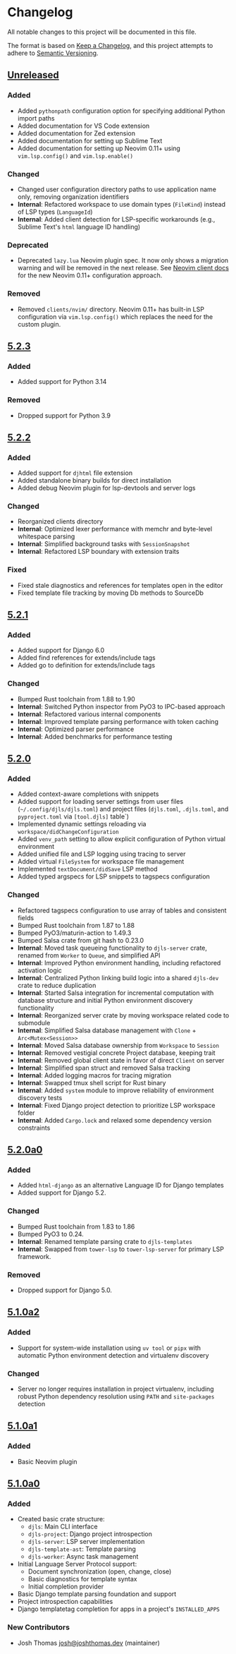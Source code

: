 # Changelog

All notable changes to this project will be documented in this file.

The format is based on [Keep a Changelog](https://keepachangelog.com/en/1.0.0/),
and this project attempts to adhere to [Semantic Versioning](https://semver.org/spec/v2.0.0.html).

<!--
## [${version}]
### Added - for new features
### Changed - for changes in existing functionality
### Deprecated - for soon-to-be removed features
### Removed - for now removed features
### Fixed - for any bug fixes
### Security - in case of vulnerabilities
[${version}]: https://github.com/joshuadavidthomas/django-language-server/releases/tag/v${version}
-->

## [Unreleased]

### Added

- Added `pythonpath` configuration option for specifying additional Python import paths
- Added documentation for VS Code extension
- Added documentation for Zed extension
- Added documentation for setting up Sublime Text
- Added documentation for setting up Neovim 0.11+ using `vim.lsp.config()` and `vim.lsp.enable()`

### Changed

- Changed user configuration directory paths to use application name only, removing organization identifiers
- **Internal**: Refactored workspace to use domain types (`FileKind`) instead of LSP types (`LanguageId`)
- **Internal**: Added client detection for LSP-specific workarounds (e.g., Sublime Text's `html` language ID handling)

### Deprecated

- Deprecated `lazy.lua` Neovim plugin spec. It now only shows a migration warning and will be removed in the next release. See [Neovim client docs](docs/clients/neovim.md) for the new Neovim 0.11+ configuration approach.

### Removed

- Removed `clients/nvim/` directory. Neovim 0.11+ has built-in LSP configuration via `vim.lsp.config()` which replaces the need for the custom plugin.

## [5.2.3]

### Added

- Added support for Python 3.14

### Removed

- Dropped support for Python 3.9

## [5.2.2]

### Added

- Added support for `djhtml` file extension
- Added standalone binary builds for direct installation
- Added debug Neovim plugin for lsp-devtools and server logs

### Changed

- Reorganized clients directory
- **Internal**: Optimized lexer performance with memchr and byte-level whitespace parsing
- **Internal**: Simplified background tasks with `SessionSnapshot`
- **Internal**: Refactored LSP boundary with extension traits

### Fixed

- Fixed stale diagnostics and references for templates open in the editor
- Fixed template file tracking by moving Db methods to SourceDb

## [5.2.1]

### Added

- Added support for Django 6.0
- Added find references for extends/include tags
- Added go to definition for extends/include tags

### Changed

- Bumped Rust toolchain from 1.88 to 1.90
- **Internal**: Switched Python inspector from PyO3 to IPC-based approach
- **Internal**: Refactored various internal components
- **Internal**: Improved template parsing performance with token caching
- **Internal**: Optimized parser performance
- **Internal**: Added benchmarks for performance testing

## [5.2.0]

### Added

- Added context-aware completions with snippets
- Added support for loading server settings from user files (`~/.config/djls/djls.toml`) and project files (`djls.toml`, `.djls.toml`, and `pyproject.toml` via `[tool.djls]` table`)
- Implemented dynamic settings reloading via `workspace/didChangeConfiguration`
- Added `venv_path` setting to allow explicit configuration of Python virtual environment
- Added unified file and LSP logging using tracing to server
- Added virtual `FileSystem` for workspace file management
- Implemented `textDocument/didSave` LSP method
- Added typed argspecs for LSP snippets to tagspecs configuration

### Changed

- Refactored tagspecs configuration to use array of tables and consistent fields
- Bumped Rust toolchain from 1.87 to 1.88
- Bumped PyO3/maturin-action to 1.49.3
- Bumped Salsa crate from git hash to 0.23.0
- **Internal**: Moved task queueing functionality to `djls-server` crate, renamed from `Worker` to `Queue`, and simplified API
- **Internal**: Improved Python environment handling, including refactored activation logic
- **Internal**: Centralized Python linking build logic into a shared `djls-dev` crate to reduce duplication
- **Internal**: Started Salsa integration for incremental computation with database structure and initial Python environment discovery functionality
- **Internal**: Reorganized server crate by moving workspace related code to submodule
- **Internal**: Simplified Salsa database management with `Clone` + `Arc<Mutex<Session>>`
- **Internal**: Moved Salsa database ownership from `Workspace` to `Session`
- **Internal**: Removed vestigial concrete Project database, keeping trait
- **Internal**: Removed global client state in favor of direct `Client` on server
- **Internal**: Simplified span struct and removed Salsa tracking
- **Internal**: Added logging macros for tracing migration
- **Internal**: Swapped tmux shell script for Rust binary
- **Internal**: Added `system` module to improve reliability of environment discovery tests
- **Internal**: Fixed Django project detection to prioritize LSP workspace folder
- **Internal**: Added `Cargo.lock` and relaxed some dependency version constraints

## [5.2.0a0]

### Added

- Added `html-django` as an alternative Language ID for Django templates
- Added support for Django 5.2.

### Changed

- Bumped Rust toolchain from 1.83 to 1.86
- Bumped PyO3 to 0.24.
- **Internal**: Renamed template parsing crate to `djls-templates`
- **Internal**: Swapped from `tower-lsp` to `tower-lsp-server` for primary LSP framework.

### Removed

- Dropped support for Django 5.0.

## [5.1.0a2]

### Added

- Support for system-wide installation using `uv tool` or `pipx` with automatic Python environment detection and virtualenv discovery

### Changed

- Server no longer requires installation in project virtualenv, including robust Python dependency resolution using `PATH` and `site-packages` detection

## [5.1.0a1]

### Added

- Basic Neovim plugin

## [5.1.0a0]

### Added

- Created basic crate structure:
    - `djls`: Main CLI interface
    - `djls-project`: Django project introspection
    - `djls-server`: LSP server implementation
    - `djls-template-ast`: Template parsing
    - `djls-worker`: Async task management
- Initial Language Server Protocol support:
    - Document synchronization (open, change, close)
    - Basic diagnostics for template syntax
    - Initial completion provider
- Basic Django template parsing foundation and support
- Project introspection capabilities
- Django templatetag completion for apps in a project's `INSTALLED_APPS`

### New Contributors

- Josh Thomas <josh@joshthomas.dev> (maintainer)

[unreleased]: https://github.com/joshuadavidthomas/django-language-server/compare/v5.2.3...HEAD
[5.1.0a0]: https://github.com/joshuadavidthomas/django-language-server/releases/tag/v5.1.0a0
[5.1.0a1]: https://github.com/joshuadavidthomas/django-language-server/releases/tag/v5.1.0a1
[5.1.0a2]: https://github.com/joshuadavidthomas/django-language-server/releases/tag/v5.1.0a2
[5.2.0a0]: https://github.com/joshuadavidthomas/django-language-server/releases/tag/v5.2.0a0
[5.2.0]: https://github.com/joshuadavidthomas/django-language-server/releases/tag/v5.2.0
[5.2.1]: https://github.com/joshuadavidthomas/django-language-server/releases/tag/v5.2.1
[5.2.2]: https://github.com/joshuadavidthomas/django-language-server/releases/tag/v5.2.2
[5.2.3]: https://github.com/joshuadavidthomas/django-language-server/releases/tag/v5.2.3

